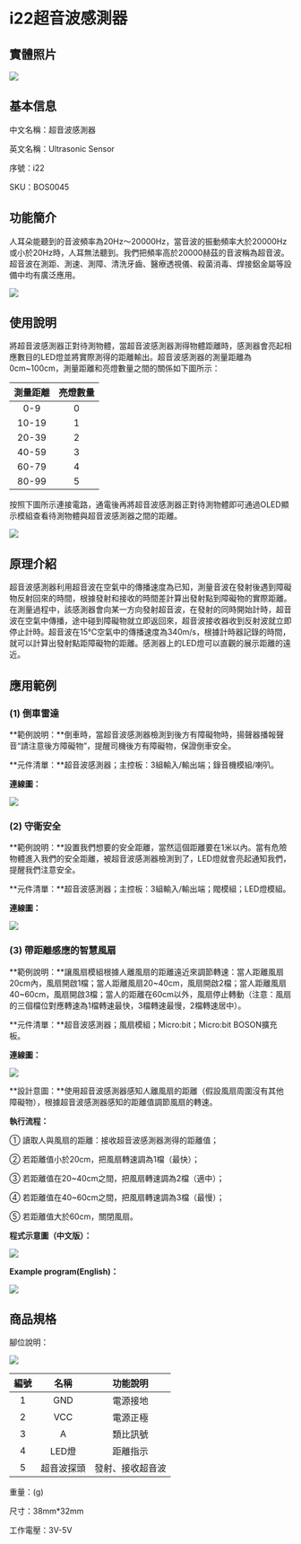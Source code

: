 # i22超音波感測器

## 實體照片

![](<../../../.gitbook/assets/ultrasonic_sensor (1).jpg>)

## 基本信息

中文名稱：超音波感測器

英文名稱：Ultrasonic Sensor

序號：i22

SKU：BOS0045

## 功能簡介

人耳朵能聽到的音波頻率為20Hz～20000Hz，當音波的振動頻率大於20000Hz或小於20Hz時，人耳無法聽到。我們把頻率高於20000赫茲的音波稱為超音波。超音波在測距、測速、測障、清洗牙齒、醫療透視儀、殺菌消毒、焊接鋁金屬等設備中均有廣泛應用。

![](../../../.gitbook/assets/ultrasonic_sensor_intro.png)

## 使用說明

將超音波感測器正對待測物體，當超音波感測器測得物體距離時，感測器會亮起相應數目的LED燈並將實際測得的距離輸出。超音波感測器的測量距離為0cm\~100cm，測量距離和亮燈數量之間的關係如下圖所示：

| **測量距離** | **亮燈數量** |
| :------: | :------: |
|    0-9   |     0    |
|   10-19  |     1    |
|   20-39  |     2    |
|   40-59  |     3    |
|   60-79  |     4    |
|   80-99  |     5    |

按照下圖所示連接電路，通電後再將超音波感測器正對待測物體即可通過OLED顯示模組查看待測物體與超音波感測器之間的距離。

![](<../../../.gitbook/assets/boson-chao-sheng-bo-ju-li-chuan-gan-qi-shi-yong-shuo-ming-2 (1) (1).png>)

## 原理介紹

超音波感測器利用超音波在空氣中的傳播速度為已知，測量音波在發射後遇到障礙物反射回來的時間，根據發射和接收的時間差計算出發射點到障礙物的實際距離。在測量過程中，該感測器會向某一方向發射超音波，在發射的同時開始計時，超音波在空氣中傳播，途中碰到障礙物就立即返回來，超音波接收器收到反射波就立即停止計時。超音波在15℃空氣中的傳播速度為340m/s，根據計時器記錄的時間，就可以計算出發射點距障礙物的距離。感測器上的LED燈可以直觀的展示距離的遠近。

## 應用範例

### (1) 倒車雷達

**範例說明：**倒車時，當超音波感測器檢測到後方有障礙物時，揚聲器播報聲音“請注意後方障礙物”，提醒司機後方有障礙物，保證倒車安全。

**元件清單：**超音波感測器；主控板：3組輸入/輸出端；錄音機模組/喇叭。

**連線圖：**

![](<../../../.gitbook/assets/boson-lu-yin-mo-kuai-dao-che-lei-da-lian-xian-tu (3) (1) (3).png>)

### (2) 守衛安全

**範例說明：**設置我們想要的安全距離，當然這個距離要在1米以內。當有危險物體進入我們的安全距離，被超音波感測器檢測到了，LED燈就會亮起通知我們，提醒我們注意安全。

**元件清單：**超音波感測器；主控板：3組輸入/輸出端；閥模組；LED燈模組。

**連線圖：**

![](<../../../.gitbook/assets/boson-chao-sheng-bo-ju-li-chuan-gan-qi-ying-yong-yang-li-2-lian-xian-tu (1).png>)

### (3) 帶距離感應的智慧風扇

**範例說明：**讓風扇模組根據人離風扇的距離遠近來調節轉速：當人距離風扇20cm內，風扇開啟1檔；當人距離風扇20\~40cm，風扇開啟2檔；當人距離風扇40\~60cm，風扇開啟3檔；當人的距離在60cm以外，風扇停止轉動（注意：風扇的三個檔位對應轉速為1檔轉速最快，3檔轉速最慢，2檔轉速居中）。

**元件清單：**超音波感測器；風扇模組；Micro:bit；Micro:bit BOSON擴充板。

**連線圖：**

![](<../../../.gitbook/assets/boson-chao-sheng-bo-ju-li-chuan-gan-qi-ying-yong-yang-li-3-lian-xian-tu (1).png>)

**設計意圖：**使用超音波感測器感知人離風扇的距離（假設風扇周圍沒有其他障礙物），根據超音波感測器感知的距離值調節風扇的轉速。

**執行流程：**

① 讀取人與風扇的距離：接收超音波感測器測得的距離值；

② 若距離值小於20cm，把風扇轉速調為1檔（最快）；

③ 若距離值在20\~40cm之間，把風扇轉速調為2檔（適中）；

④ 若距離值在40\~60cm之間，把風扇轉速調為3檔（最慢）；

⑤ 若距離值大於60cm，關閉風扇。

**程式示意圖（中文版）：**

![](../../../.gitbook/assets/ultrasonic_sensor_example3\_prg_cht.png)

**Example program(English)：**

![](../../../.gitbook/assets/ultrasonic_sensor_example3\_prg_en.png)

## 商品規格

腳位說明：

![](../../../.gitbook/assets/ultrasonic_sensor_spec.png)

| **編號** | **名稱** | **功能說明** |
| :----: | :----: | :------: |
|    1   |   GND  |   電源接地   |
|    2   |   VCC  |   電源正極   |
|    3   |    A   |   類比訊號   |
|    4   |  LED燈  |   距離指示   |
|    5   |  超音波探頭 | 發射、接收超音波 |

重量：(g)

尺寸：38mm\*32mm

工作電壓：3V-5V
